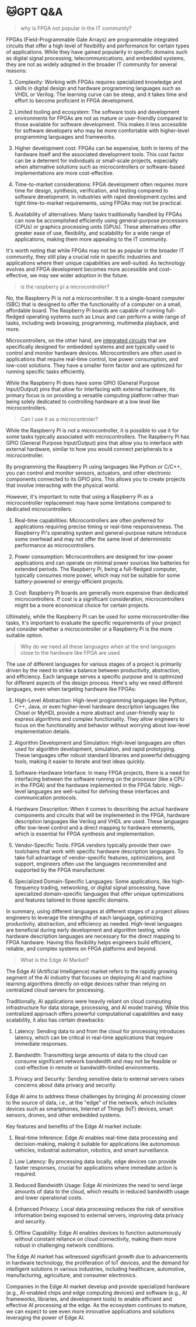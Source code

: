 # :cat:GPT Q&A

> why is FPGA not popular in the IT community?

FPGAs (Field-Programmable Gate Arrays) are programmable integrated circuits that offer a high level of flexibility and performance for certain types of applications. While they have gained popularity in specific domains such as digital signal processing, telecommunications, and embedded systems, they are not as widely adopted in the broader IT community for several reasons:

1. Complexity: Working with FPGAs requires specialized knowledge and skills in digital design and hardware programming languages such as VHDL or Verilog. The learning curve can be steep, and it takes time and effort to become proficient in FPGA development.

2. Limited tooling and ecosystem: The software tools and development environments for FPGAs are not as mature or user-friendly compared to those available for software development. This makes it less accessible for software developers who may be more comfortable with higher-level programming languages and frameworks.

3. Higher development cost: FPGAs can be expensive, both in terms of the hardware itself and the associated development tools. This cost factor can be a deterrent for individuals or small-scale projects, especially when alternative solutions such as microcontrollers or software-based implementations are more cost-effective.

4. Time-to-market considerations: FPGA development often requires more time for design, synthesis, verification, and testing compared to software development. In industries with rapid development cycles and tight time-to-market requirements, using FPGAs may not be practical.

5. Availability of alternatives: Many tasks traditionally handled by FPGAs can now be accomplished efficiently using general-purpose processors (CPUs) or graphics processing units (GPUs). These alternatives offer greater ease of use, flexibility, and scalability for a wide range of applications, making them more appealing to the IT community.

It's worth noting that while FPGAs may not be as popular in the broader IT community, they still play a crucial role in specific industries and applications where their unique capabilities are well-suited. As technology evolves and FPGA development becomes more accessible and cost-effective, we may see wider adoption in the future.

> is the raspberry pi a microcontroller?

No, the Raspberry Pi is not a microcontroller. It is a single-board computer (SBC) that is designed to offer the functionality of a computer on a small, affordable board. The Raspberry Pi boards are capable of running full-fledged operating systems such as Linux and can perform a wide range of tasks, including web browsing, programming, multimedia playback, and more.

Microcontrollers, on the other hand, are [integrated circuits](https://en.wikipedia.org/wiki/Integrated_circuit) that are specifically designed for embedded systems and are typically used to control and monitor hardware devices. Microcontrollers are often used in applications that require real-time control, low power consumption, and low-cost solutions. They have a smaller form factor and are optimized for running specific tasks efficiently.

While the Raspberry Pi does have some GPIO (General Purpose Input/Output) pins that allow for interfacing with external hardware, its primary focus is on providing a versatile computing platform rather than being solely dedicated to controlling hardware at a low level like microcontrollers.

> Can I use it as a microcontroler?

While the Raspberry Pi is not a microcontroller, it is possible to use it for some tasks typically associated with microcontrollers. The Raspberry Pi has GPIO (General Purpose Input/Output) pins that allow you to interface with external hardware, similar to how you would connect peripherals to a microcontroller.

By programming the Raspberry Pi using languages like Python or C/C++, you can control and monitor sensors, actuators, and other electronic components connected to its GPIO pins. This allows you to create projects that involve interacting with the physical world.

However, it's important to note that using a Raspberry Pi as a microcontroller replacement may have some limitations compared to dedicated microcontrollers:

1. Real-time capabilities: Microcontrollers are often preferred for applications requiring precise timing or real-time responsiveness. The Raspberry Pi's operating system and general-purpose nature introduce some overhead and may not offer the same level of deterministic performance as microcontrollers.

2. Power consumption: Microcontrollers are designed for low-power applications and can operate on minimal power sources like batteries for extended periods. The Raspberry Pi, being a full-fledged computer, typically consumes more power, which may not be suitable for some battery-powered or energy-efficient projects.

3. Cost: Raspberry Pi boards are generally more expensive than dedicated microcontrollers. If cost is a significant consideration, microcontrollers might be a more economical choice for certain projects.

Ultimately, while the Raspberry Pi can be used for some microcontroller-like tasks, it's important to evaluate the specific requirements of your project and consider whether a microcontroller or a Raspberry Pi is the more suitable option.

> Why do we need all these languages when at the end languages close to the hardware like FPGA are used

The use of different languages for various stages of a project is primarily driven by the need to strike a balance between productivity, abstraction, and efficiency. Each language serves a specific purpose and is optimized for different aspects of the design process. Here's why we need different languages, even when targeting hardware like FPGAs:

1. High-Level Abstraction: High-level programming languages like Python, C++, Java, or even higher-level hardware description languages like Chisel or MyHDL provide a more abstract and user-friendly way to express algorithms and complex functionality. They allow engineers to focus on the functionality and behavior without worrying about low-level implementation details.

2. Algorithm Development and Simulation: High-level languages are often used for algorithm development, simulation, and rapid prototyping. These languages offer robust standard libraries and powerful debugging tools, making it easier to iterate and test ideas quickly.

3. Software-Hardware Interface: In many FPGA projects, there is a need for interfacing between the software running on the processor (like a CPU in the FPGA) and the hardware implemented in the FPGA fabric. High-level languages are well-suited for defining these interfaces and communication protocols.

4. Hardware Description: When it comes to describing the actual hardware components and circuits that will be implemented in the FPGA, hardware description languages like Verilog and VHDL are used. These languages offer low-level control and a direct mapping to hardware elements, which is essential for FPGA synthesis and implementation.

5. Vendor-Specific Tools: FPGA vendors typically provide their own toolchains that work with specific hardware description languages. To take full advantage of vendor-specific features, optimizations, and support, engineers often use the languages recommended and supported by the FPGA manufacturer.

6. Specialized Domain-Specific Languages: Some applications, like high-frequency trading, networking, or digital signal processing, have specialized domain-specific languages that offer unique optimizations and features tailored to those specific domains.

In summary, using different languages at different stages of a project allows engineers to leverage the strengths of each language, optimizing productivity, abstraction, and efficiency as needed. High-level languages are beneficial during early development and algorithm testing, while hardware description languages are necessary for the direct mapping to FPGA hardware. Having this flexibility helps engineers build efficient, reliable, and complex systems on FPGA platforms and beyond.

> What is the Edge AI Market?

The Edge AI (Artificial Intelligence) market refers to the rapidly growing segment of the AI industry that focuses on deploying AI and machine learning algorithms directly on edge devices rather than relying on centralized cloud servers for processing.

Traditionally, AI applications were heavily reliant on cloud computing infrastructure for data storage, processing, and AI model training. While this centralized approach offers powerful computational capabilities and easy scalability, it also has certain drawbacks:

1. Latency: Sending data to and from the cloud for processing introduces latency, which can be critical in real-time applications that require immediate responses.

2. Bandwidth: Transmitting large amounts of data to the cloud can consume significant network bandwidth and may not be feasible or cost-effective in remote or bandwidth-limited environments.

3. Privacy and Security: Sending sensitive data to external servers raises concerns about data privacy and security.

Edge AI aims to address these challenges by bringing AI processing closer to the source of data, i.e., at the "edge" of the network, which includes devices such as smartphones, Internet of Things (IoT) devices, smart sensors, drones, and other embedded systems.

Key features and benefits of the Edge AI market include:

1. Real-time Inference: Edge AI enables real-time data processing and decision-making, making it suitable for applications like autonomous vehicles, industrial automation, robotics, and smart surveillance.

2. Low Latency: By processing data locally, edge devices can provide faster responses, crucial for applications where immediate action is required.

3. Reduced Bandwidth Usage: Edge AI minimizes the need to send large amounts of data to the cloud, which results in reduced bandwidth usage and lower operational costs.

4. Enhanced Privacy: Local data processing reduces the risk of sensitive information being exposed to external servers, improving data privacy and security.

5. Offline Capability: Edge AI enables devices to function autonomously without constant reliance on cloud connectivity, making them more robust in challenging network conditions.

The Edge AI market has witnessed significant growth due to advancements in hardware technology, the proliferation of IoT devices, and the demand for intelligent solutions in various industries, including healthcare, automotive, manufacturing, agriculture, and consumer electronics.

Companies in the Edge AI market develop and provide specialized hardware (e.g., AI-enabled chips and edge computing devices) and software (e.g., AI frameworks, libraries, and development tools) to enable efficient and effective AI processing at the edge. As the ecosystem continues to mature, we can expect to see even more innovative applications and solutions leveraging the power of Edge AI.
